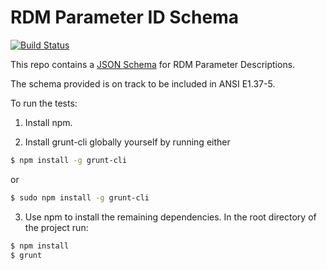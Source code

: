 # RDM Parameter ID Schema

[![Build Status](https://travis-ci.org/OpenLightingProject/pid-schema.svg?branch=master)](https://travis-ci.org/OpenLightingProject/pid-schema)

This repo contains a [JSON Schema](www.json-schema.org) for RDM Parameter Descriptions.

The schema provided is on track to be included in ANSI E1.37-5.

To run the tests:

1. Install npm.

2. Install grunt-cli globally yourself by running either
```bash
$ npm install -g grunt-cli
```
or
```bash
$ sudo npm install -g grunt-cli
```

3. Use npm to install the remaining dependencies. In the root directory of the
project run:
```bash
$ npm install
$ grunt
```
